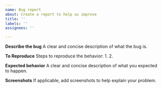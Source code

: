 ```yaml
---
name: Bug report
about: Create a report to help us improve
title: ''
labels: ''
assignees: ''

---
```


**Describe the bug**
A clear and concise description of what the bug is.

**To Reproduce**
Steps to reproduce the behavior:
1. 
2. 

**Expected behavior**
A clear and concise description of what you expected to happen.

**Screenshots**
If applicable, add screenshots to help explain your problem.
